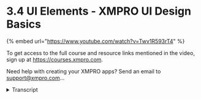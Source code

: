 # 3.4 UI Elements - XMPRO UI Design Basics
{% embed url="https://www.youtube.com/watch?v=Twv1R593rT4" %}



To get access to the full course and resource links mentioned in the video, sign up at https://courses.xmpro.com.

Need help with creating your XMPRO apps? Send an email to support@xmpro.com...
<details>
<summary>Transcript</summary>To get access to the full course and resource links mentioned in the video, sign up at https://courses.xmpro.com.

Need help with creating your XMPRO apps? Send an email to support@xmpro.com...
in this video we're going to cover three

different ui

elements icons images and buttons

now if you want to add icons to your

interface a great place to find them

is a site called icons8.com

the website offers a large library of

icons in various styles

that you can resize recolor and add

padding to

all for a low monthly subscription fee

my most important recommendation for

using icons

is to use a consistent icon style across

your ui

at xmpro we use the windows 10 style

from icons 8

in all of our elements consistent icons

help to reinforce the familiarity that

your user has with the interface

secondly icons should convey meaning and

they need to be

easy to recognize for example if you

want to create a launch button using an

icon

a rocket would be a good choice but what

if you want to use an icon that's

difficult to recognize

and not commonly used well then you need

to pair it with a text label where

possible

and finally when you use icons it's

important to make them large enough to

tap

easily if they're going to be used on

mobile

now let's look at images blurry images

make an interface

look unprofessional and they detract

from the user experience

the best way to ensure that your images

are crisp and clear

is to use them at two times the

resolution

to optimize for retina displays mac

users have retina displays

and this simple tweak will greatly

improve their experience

if your image needs to be 300 by 600

pixels in the interface

it's ideal to use an image that is

double the size

so 600 by 1200 pixels

but you also don't want the page to take

forever to load so

one thing i recommend is to compress

your images

using something like tinypng.com

this tool will help you compress your

images without

losing any resolution quality now let's

look at buttons

there are a few things that you need to

consider when adding buttons to your

interface

firstly you want to emphasize the

positive action

in general on the left you'll see an

example of two

identical buttons except for the text in

their labels

ideally you want to point the user to

the action you think

they want to take in this case it's to

approve something

you'll see that we change the styling on

the reject button to give it an outline

and no fill on the right

next you want your buttons to be easily

recognized

as something clickable you can do this

by adding things like

rounded corners and drop shadows which

will help your user understand

that this is a clickable element you

need to stay consistent with button

styling in your interface

on the left we have buttons styled in a

variety of ways

and this can be confusing to your users

they might not recognize that something

is actually a button

whereas on the right you're using a

consistent style

and when you want to direct the user to

the default choice you can use outline

instead of full like we did on the

delete button

as i mentioned earlier you want your

buttons and icons to be easy to click or

touch

consider making any touch targets for

mobile

at least 48 by 48 pixels or a minimum

of 10 by 10 millimeters so you'll see

that the items on the left are not ideal

for use on mobile

because your finger is probably bigger

than the icon

and if there's something close to it

you'll end up tapping the wrong thing

whereas on the right you have large

touch targets that make it much easier

to interact with the interface

finally the labels you write on your

buttons should invite

action this also gets back to the

familiarity principle that we talked

about in our first video

rather than asking the user to say yes

or no

choose labels with verbs words like

approve or reject delete save cancel

undo these words clearly invite the

action you want the user to take

now that you know how to style different

elements in your ui

we're going to look at the final piece

of the design puzzle

in the next video we're going to be

covering chart types

and when to use which type of chart

depending on your data
</details>